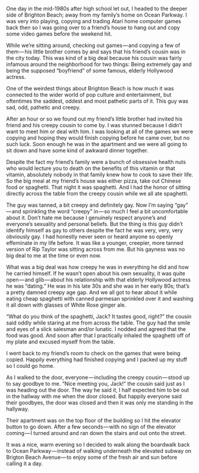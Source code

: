 <!-----
title: Eating Spaghetti for Dinner with Health Nuts
description: Having Crappy Spaghetti With the Young Boyfriend of the Old Hollywood Actress
date: '2016-10-14T11:38:46.709Z'
slug: a65708c7e48f
----->

One day in the mid-1980s after high school let out, I headed to the deeper side of Brighton Beach; away from my family’s home on Ocean Parkway. I was very into playing, copying and trading Atari home computer games back then so I was going over to a friend’s house to hang out and copy some video games before the weekend hit.

While we’re sitting around, checking out games — and copying a few of them — his little brother comes by and says that his friend’s cousin was in the city today. This was kind of a big deal because his cousin was fairly infamous around the neighborhood for two things: Being extremely gay and being the supposed “boyfriend” of some famous, elderly Hollywood actress.

One of the weirdest things about Brighton Beach is how much it was connected to the wider world of pop culture and entertainment, but oftentimes the saddest, oddest and most pathetic parts of it. This guy was sad, odd, pathetic and creepy.

After an hour or so we found out my friend’s little brother had invited his friend and his creepy cousin to come by. I was stunned because I didn’t want to meet him or deal with him. I was looking at all of the games we were copying and hoping they would finish copying before he came over, but no such luck. Soon enough he was in the apartment and we were all going to sit down and have some kind of awkward dinner together.

Despite the fact my friend’s family were a bunch of obsessive health nuts who would lecture you to death on the benefits of this vitamin or that vitamin, absolutely nobody in that family knew how to cook to save their life. So the big meal at my friend’s house was either pizza, take out Chinese food or spaghetti. That night it was spaghetti. And I had the honor of sitting directly across the table from the creepy cousin while we all ate spaghetti.

The guy was tanned, a bit creepy and definitely gay. Now I’m saying “gay” — and sprinkling the word “creepy” in — so much I feel a bit uncomfortable about it. Don’t hate me because I genuinely respect anyone’s and everyone’s sexuality and personal beliefs. But the thing is this guy didn’t identify himself as gay to others despite the fact he was very, very, very obviously gay. I had honestly never seen or heard anyone so openly effeminate in my life before. It was like a younger, creepier, more tanned version of Rip Taylor was sitting across from me. But his gayness was no big deal to me at the time or even now.

What was a big deal was how creepy he was in everything he did and how he carried himself. If he wasn’t open about his own sexuality, it was quite open — and glib — about his relationship with that elderly Hollywood actress he was “dating.” He was in his late 30s and she was in her early 80s; that’s a pretty damned creepy age gap. And we all got to hear about it while eating cheap spaghetti with canned parmesan sprinkled over it and washing it all down with glasses of White Rose ginger ale.

“What do you think of the spaghetti, Jack? It tastes good, right?” the cousin said oddly while staring at me from across the table. The guy had the smile and eyes of a slick salesman and/or lunatic. I nodded and agreed that the food was good. And soon after that I practically inhaled the spaghetti off of my plate and excused myself from the table.

I went back to my friend’s room to check on the games that were being copied. Happily everything had finished copying and I packed up my stuff so I could go home.

As I walked to the door, everyone — including the creepy cousin — stood up to say goodbye to me. “Nice meeting you, Jack!” the cousin said just as I was heading out the door. The way he said it, I half expected him to be out in the hallway with me when the door closed. But happily everyone said their goodbyes, the door was closed and then it was only me standing in the hallyway.

Their apartment was on the top floor of the building so I hit the elevator button to go down. After a few seconds — with no sign of the elevator coming — I turned around and ran down the stairs and out onto the street.

It was a nice, warm evening so I decided to walk along the boardwalk back to Ocean Parkway — instead of walking underneath the elevated subway on Brigton Beach Avenue — to enjoy some of the fresh air and sun before calling it a day.
